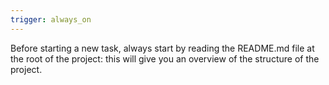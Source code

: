 ```yaml
---
trigger: always_on
---
```


Before starting a new task, always start by reading the README.md file at the root of the project: this will give you an overview of the structure of the project.